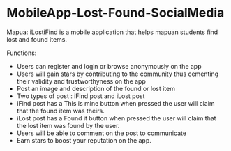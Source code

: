 # MobileApp-Lost-Found-SocialMedia

Mapua: iLostiFind is a mobile application that helps mapuan students find lost and found items. 


Functions:
- Users can register and login or browse anonymously on the app
- Users will gain stars by contributing to the community thus cementing their validity and trustworthyness on the app
- Post an image and description of the found or lost item
- Two types of post : iFind post and iLost post
- iFind post has a This is mine button when pressed the user will claim that the found item was theirs.
- iLost post has a Found it button when pressed the user will claim that the lost item was found by the user.
- Users will be able to comment on the post to communicate
- Earn stars to boost your reputation on the app.


    
